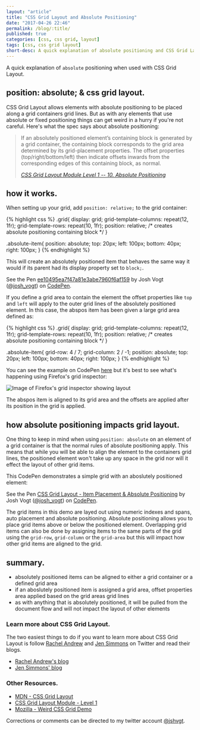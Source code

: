 ```yaml
---
layout: "article"
title: "CSS Grid Layout and Absolute Positioning"
date: "2017-04-26 22:46"
permalink: /blog/:title/
published: true
categories: [css, css grid, layout]
tags: [css, css grid layout]
short-desc: A quick explanation of absolute positioning and CSS Grid Layout. How do offset properties work with CSS Grid? How does it impact the placement of other grid items?
---
```



A quick explanation of `absolute` positioning when used with CSS Grid Layout.

## position: absolute; &amp; css grid layout.

CSS Grid Layout allows elements with absolute positioning to be placed along a grid containers grid lines. But as with any elements that use absolute or fixed positioning things can get weird in a hurry if you're not careful. Here's what the spec says about absolute positioning:

<blockquote cite="https://www.w3.org/TR/css3-grid-layout/#abspos">
  <p>If an absolutely positioned element’s containing block is generated by a grid container, the containing block corresponds to the grid area determined by its grid-placement properties. The offset properties (top/right/bottom/left) then indicate offsets inwards from the corresponding edges of this containing block, as normal.
  </p>
  <cite><a href="https://www.w3.org/TR/css3-grid-layout/#abspos">
    CSS Grid Layout Module Level 1 -- 10. Absolute Positioning
  </a></cite>
</blockquote>

## how it works.

When setting up your grid, add `position: relative;` to the grid container:

{% highlight css %}
.grid{
  display: grid;
  grid-template-columns: repeat(12, 1fr);
  grid-template-rows: repeat(10, 1fr);
  position: relative; /* creates absolute positioning containing block */
}

.absolute-item{
  position: absolute;
  top: 20px;
  left: 100px;
  bottom: 40px;
  right: 100px;
}
{% endhighlight %}

This will create an absolutely positioned item that behaves the same way it would if its parent had its display property set to `block;`.

<p data-height="447" data-theme-id="0" data-slug-hash="ee10495ea7f47a81e3abe7960f6af159" data-default-tab="css,result" data-user="josh_vogt" data-embed-version="2" data-pen-title="ee10495ea7f47a81e3abe7960f6af159" class="codepen">See the Pen <a href="https://codepen.io/josh_vogt/pen/ee10495ea7f47a81e3abe7960f6af159/">ee10495ea7f47a81e3abe7960f6af159</a> by Josh Vogt (<a href="http://codepen.io/josh_vogt">@josh_vogt</a>) on <a href="http://codepen.io">CodePen</a>.</p>
<script async src="https://production-assets.codepen.io/assets/embed/ei.js"></script>

If you define a grid area to contain the element the offset properties like `top` and `left` will apply to the outer grid lines of the absolutely positioned element. In this case, the abspos item has been given a large grid area defined as:

{% highlight css %}
.grid{
  display: grid;
  grid-template-columns: repeat(12, 1fr);
  grid-template-rows: repeat(10, 1fr);
  position: relative; /* creates absolute positioning containing block */
}

.absolute-item{
  grid-row: 4 / 7;
  grid-column: 2 / -1;
  position: absolute;
  top: 20px;
  left: 100px;
  bottom: 40px;
  right: 100px;
}
{% endhighlight %}

You can see the example on CodePen [here](https://codepen.io/josh_vogt/pen/67cbf4ac487883abf4cfa6aa2a711bb4) but it's best to see what's happening using Firefox's grid inspector:

![Image of Firefox's grid inspector showing layout](../../static-assets/images/grid-area.png)

The abspos item is aligned to its grid area and the offsets are applied after its position in the grid is applied.

## how absolute positioning impacts grid layout.

One thing to keep in mind when using `position: absolute` on an element of a grid container is that the normal rules of absolute positioning apply. This means that while you will be able to align the element to the containers grid lines, the positioned element won't take up any space in the grid nor will it effect the layout of other grid items.

This CodePen demonstrates a simple grid with an aboslutely positioned element:

<p data-height="500" data-theme-id="0" data-slug-hash="EmZmee" data-default-tab="result" data-user="josh_vogt" data-embed-version="2" data-pen-title="CSS Grid Layout - Item Placement & Absolute Positioning" class="codepen">See the Pen <a href="http://codepen.io/josh_vogt/pen/EmZmee/">CSS Grid Layout - Item Placement & Absolute Positioning</a> by Josh Vogt (<a href="http://codepen.io/josh_vogt">@josh_vogt</a>) on <a href="http://codepen.io">CodePen</a>.</p>
<script async src="https://production-assets.codepen.io/assets/embed/ei.js"></script>

The grid items in this demo are layed out using numeric indexes and spans, auto placement and absolute positioning. Absolute positioning allows you to place grid items above or below the positioned element. Overlapping grid items can also be done by assigning items to the same parts of the grid using the `grid-row`, `grid-column` or the `grid-area` but this will impact how other grid items are aligned to the grid.

## summary.

- absolutely positioned items can be aligned to either a grid container or a defined grid area
- if an aboslutely positioned item is assigned a grid area, offset properties area applied based on the grid areas grid lines
- as with anything that is absolutely positioned, it will be pulled from the document flow and will not impact the layout of other elements

### Learn more about CSS Grid Layout.

The two easiest things to do if you want to learn more about CSS Grid Layout is follow [Rachel Andrew](https://twitter.com/rachelandrew) and [Jen Simmons](https://twitter.com/jensimmons) on Twitter and read their blogs.

- [Rachel Andrew's blog](https://rachelandrew.co.uk/archives/)
- [Jen Simmons' blog](http://jensimmons.com/writing)

### Other Resources.

- [MDN - CSS Grid Layout](https://developer.mozilla.org/en-US/docs/Web/CSS/CSS_Grid_Layout)
- [CSS Grid Layout Module - Level 1](https://www.w3.org/TR/css3-grid-layout/)
- [Mozilla - Weird CSS Grid Demo](https://www.mozilla.org/en-US/developer/css-grid/)

Corrections or comments can be directed to my twitter account [@jshvgt](https://twitter.com/jshvgt).
